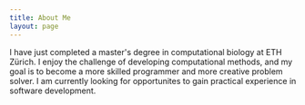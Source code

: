 ```yaml
---
title: About Me
layout: page
---
```


I have just completed a master's degree in computational biology at ETH Zürich. I enjoy the challenge of developing computational methods, and my goal is to become a more skilled programmer and more creative problem solver. I am currently looking for opportunites to gain practical experience in software development.
